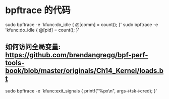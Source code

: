 # bpftrace 的代码
sudo bpftrace -e 'kfunc:do_idle { @[comm] = count(); }'
sudo bpftrace -e 'kfunc:do_idle { @[pid] = count(); }'

## 如何访问全局变量: https://github.com/brendangregg/bpf-perf-tools-book/blob/master/originals/Ch14_Kernel/loads.bt

sudo bpftrace -e 'kfunc:exit_signals { printf("%px\n", args->tsk->cred); }'
